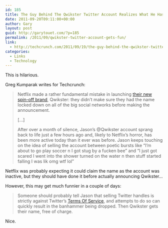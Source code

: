 ```yaml
---
id: 185
title: The Guy Behind The Qwikster Twitter Account Realizes What He Has, Wants A Mountain Of Cash | TechCrunch
date: 2011-09-20T09:11:00+00:00
author: Gary
layout: post
guid: http://garytouet.com/?p=185
permalink: /2011/09/qwikster-twitter-account-gets-fun/
link:
  - http://techcrunch.com/2011/09/19/the-guy-behind-the-qwikster-twitter-account-realizes-what-he-has-wants-a-mountain-of-cash/
categories:
  - Links
  - Technology
---
```


This is hilarious.

Greg Kumparak writes for Techcrunch:
<blockquote>Netflix made a rather fundamental mistake in launching <a href="http://techcrunch.com/2011/09/18/netflix-qwikster/">their new spin-off brand</a>, Qwikster: they didn’t make sure they had the name locked down on all of the big social networks before making the announcement.

[…]

After over a month of silence, Jason’s @Qwikster account sprang back to life just a few hours ago and, likely to Netflix’s horror, has been more active today than it ever was before. Jason keeps touching on the idea of selling the account between poetic bursts like “I’m about to go play soccer n I got stug by a fucken bee” and “I just got scared I went into the shower turned on the water n then stuff started falling I was lik omg wtf lol”</blockquote>

Netflix was probably expecting it could claim the name as the account was inactive, but they should have done it before actually announcing Qwikster…

However, this may get much funnier in a couple of days:
<blockquote>Someone should probably tell Jason that selling Twitter handles is strictly against Twitter’s <a href="https://support.twitter.com/articles/82759-squat-de-nom">Terms Of Service</a>, and attempts to do so can quickly result in the banhammer being dropped. Then Qwikster gets their name, free of charge.</blockquote>

Nice.
